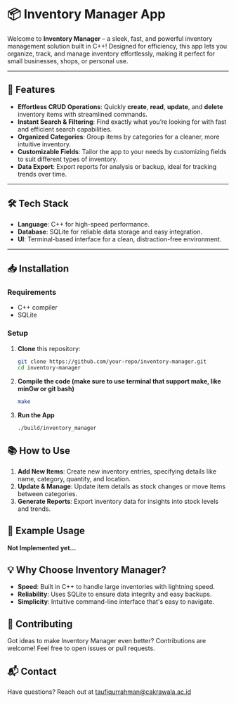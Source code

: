 # 📦 Inventory Manager App

Welcome to **Inventory Manager** – a sleek, fast, and powerful inventory management solution built in C++! Designed for efficiency, this app lets you organize, track, and manage inventory effortlessly, making it perfect for small businesses, shops, or personal use.

---

## 🚀 Features

- **Effortless CRUD Operations**: Quickly **create**, **read**, **update**, and **delete** inventory items with streamlined commands.
- **Instant Search & Filtering**: Find exactly what you’re looking for with fast and efficient search capabilities.
- **Organized Categories**: Group items by categories for a cleaner, more intuitive inventory.
- **Customizable Fields**: Tailor the app to your needs by customizing fields to suit different types of inventory.
- **Data Export**: Export reports for analysis or backup, ideal for tracking trends over time.

---

## 🛠️ Tech Stack

- **Language**: C++ for high-speed performance.
- **Database**: SQLite for reliable data storage and easy integration.
- **UI**: Terminal-based interface for a clean, distraction-free environment.

---

## 📥 Installation

### Requirements
- C++ compiler
- SQLite

### Setup
1. **Clone** this repository:
   ```bash
   git clone https://github.com/your-repo/inventory-manager.git
   cd inventory-manager
2. **Compile the code (make sure to use terminal that support make, like minGw or git bash)**
   ```bash
   make

3. **Run the App**
   ```bash
   ./build/inventory_manager

## 📚 How to Use
1. **Add New Items**: Create new inventory entries, specifying details like name, category, quantity, and location.
2. **Update & Manage**: Update item details as stock changes or move items between categories.
3. **Generate Reports**: Export inventory data for insights into stock levels and trends.

## 🎨 Example Usage

**Not Implemented yet...**


## 💡 Why Choose Inventory Manager?
- **Speed**: Built in C++ to handle large inventories with lightning speed.
- **Reliability**: Uses SQLite to ensure data integrity and easy backups.
- **Simplicity**: Intuitive command-line interface that's easy to navigate.

## 🤝 Contributing
Got ideas to make Inventory Manager even better? Contributions are welcome! Feel free to open issues or pull requests.

## 📬 Contact
Have questions? Reach out at [taufiqurrahman@cakrawala.ac.id](mailto:taufiqurrahman@cakrawala.ac.id)